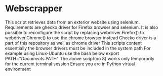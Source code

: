 # Webscrapper
This script retrieves data from an exterior website using selenium.
Requirements are ghecko driver for Firefox browser and selenium.
It is also possible to reconfigure the script by replacing webdriver.Firefox() to webdriver.Chrome() to use the chrome browser instead
Ghecko driver is a part of this repository as well as chrome driver
This scripts content essentially the browser drivers must be included in the system path
For example using Linux-Ubuntu use the bash below
export PATH="$Documents:$PATH"
The above script(no 8) works only temporarily for the current terminal session
Ensure you are in Python virtual environment 
